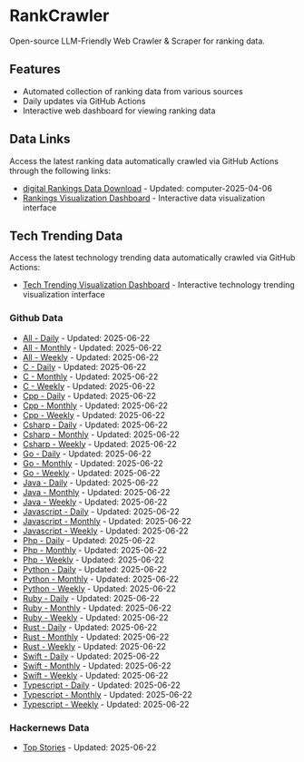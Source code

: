 # RankCrawler

Open-source LLM-Friendly Web Crawler & Scraper for ranking data.

## Features

* Automated collection of ranking data from various sources
* Daily updates via GitHub Actions
* Interactive web dashboard for viewing ranking data


## Data Links

Access the latest ranking data automatically crawled via GitHub Actions through the following links:

* [digital Rankings Data Download](https://github.com/chenjy16/RankCrawler/blob/main/data/1688/digital_computer_2025-04-06.json) - Updated: computer-2025-04-06
* [Rankings Visualization Dashboard](https://chenjy16.github.io/RankCrawler/1688_rankings.html) - Interactive data visualization interface




## Tech Trending Data

Access the latest technology trending data automatically crawled via GitHub Actions:

* [Tech Trending Visualization Dashboard](https://chenjy16.github.io/RankCrawler/tech_trending.html) - Interactive technology trending visualization interface

### Github Data

* [All - Daily](https://github.com/chenjy16/RankCrawler/blob/main/data/github/github_all_daily_2025-06-22.json) - Updated: 2025-06-22
* [All - Monthly](https://github.com/chenjy16/RankCrawler/blob/main/data/github/github_all_monthly_2025-06-22.json) - Updated: 2025-06-22
* [All - Weekly](https://github.com/chenjy16/RankCrawler/blob/main/data/github/github_all_weekly_2025-06-22.json) - Updated: 2025-06-22
* [C - Daily](https://github.com/chenjy16/RankCrawler/blob/main/data/github/github_c_daily_2025-06-22.json) - Updated: 2025-06-22
* [C - Monthly](https://github.com/chenjy16/RankCrawler/blob/main/data/github/github_c_monthly_2025-06-22.json) - Updated: 2025-06-22
* [C - Weekly](https://github.com/chenjy16/RankCrawler/blob/main/data/github/github_c_weekly_2025-06-22.json) - Updated: 2025-06-22
* [Cpp - Daily](https://github.com/chenjy16/RankCrawler/blob/main/data/github/github_cpp_daily_2025-06-22.json) - Updated: 2025-06-22
* [Cpp - Monthly](https://github.com/chenjy16/RankCrawler/blob/main/data/github/github_cpp_monthly_2025-06-22.json) - Updated: 2025-06-22
* [Cpp - Weekly](https://github.com/chenjy16/RankCrawler/blob/main/data/github/github_cpp_weekly_2025-06-22.json) - Updated: 2025-06-22
* [Csharp - Daily](https://github.com/chenjy16/RankCrawler/blob/main/data/github/github_csharp_daily_2025-06-22.json) - Updated: 2025-06-22
* [Csharp - Monthly](https://github.com/chenjy16/RankCrawler/blob/main/data/github/github_csharp_monthly_2025-06-22.json) - Updated: 2025-06-22
* [Csharp - Weekly](https://github.com/chenjy16/RankCrawler/blob/main/data/github/github_csharp_weekly_2025-06-22.json) - Updated: 2025-06-22
* [Go - Daily](https://github.com/chenjy16/RankCrawler/blob/main/data/github/github_go_daily_2025-06-22.json) - Updated: 2025-06-22
* [Go - Monthly](https://github.com/chenjy16/RankCrawler/blob/main/data/github/github_go_monthly_2025-06-22.json) - Updated: 2025-06-22
* [Go - Weekly](https://github.com/chenjy16/RankCrawler/blob/main/data/github/github_go_weekly_2025-06-22.json) - Updated: 2025-06-22
* [Java - Daily](https://github.com/chenjy16/RankCrawler/blob/main/data/github/github_java_daily_2025-06-22.json) - Updated: 2025-06-22
* [Java - Monthly](https://github.com/chenjy16/RankCrawler/blob/main/data/github/github_java_monthly_2025-06-22.json) - Updated: 2025-06-22
* [Java - Weekly](https://github.com/chenjy16/RankCrawler/blob/main/data/github/github_java_weekly_2025-06-22.json) - Updated: 2025-06-22
* [Javascript - Daily](https://github.com/chenjy16/RankCrawler/blob/main/data/github/github_javascript_daily_2025-06-22.json) - Updated: 2025-06-22
* [Javascript - Monthly](https://github.com/chenjy16/RankCrawler/blob/main/data/github/github_javascript_monthly_2025-06-22.json) - Updated: 2025-06-22
* [Javascript - Weekly](https://github.com/chenjy16/RankCrawler/blob/main/data/github/github_javascript_weekly_2025-06-22.json) - Updated: 2025-06-22
* [Php - Daily](https://github.com/chenjy16/RankCrawler/blob/main/data/github/github_php_daily_2025-06-22.json) - Updated: 2025-06-22
* [Php - Monthly](https://github.com/chenjy16/RankCrawler/blob/main/data/github/github_php_monthly_2025-06-22.json) - Updated: 2025-06-22
* [Php - Weekly](https://github.com/chenjy16/RankCrawler/blob/main/data/github/github_php_weekly_2025-06-22.json) - Updated: 2025-06-22
* [Python - Daily](https://github.com/chenjy16/RankCrawler/blob/main/data/github/github_python_daily_2025-06-22.json) - Updated: 2025-06-22
* [Python - Monthly](https://github.com/chenjy16/RankCrawler/blob/main/data/github/github_python_monthly_2025-06-22.json) - Updated: 2025-06-22
* [Python - Weekly](https://github.com/chenjy16/RankCrawler/blob/main/data/github/github_python_weekly_2025-06-22.json) - Updated: 2025-06-22
* [Ruby - Daily](https://github.com/chenjy16/RankCrawler/blob/main/data/github/github_ruby_daily_2025-06-22.json) - Updated: 2025-06-22
* [Ruby - Monthly](https://github.com/chenjy16/RankCrawler/blob/main/data/github/github_ruby_monthly_2025-06-22.json) - Updated: 2025-06-22
* [Ruby - Weekly](https://github.com/chenjy16/RankCrawler/blob/main/data/github/github_ruby_weekly_2025-06-22.json) - Updated: 2025-06-22
* [Rust - Daily](https://github.com/chenjy16/RankCrawler/blob/main/data/github/github_rust_daily_2025-06-22.json) - Updated: 2025-06-22
* [Rust - Monthly](https://github.com/chenjy16/RankCrawler/blob/main/data/github/github_rust_monthly_2025-06-22.json) - Updated: 2025-06-22
* [Rust - Weekly](https://github.com/chenjy16/RankCrawler/blob/main/data/github/github_rust_weekly_2025-06-22.json) - Updated: 2025-06-22
* [Swift - Daily](https://github.com/chenjy16/RankCrawler/blob/main/data/github/github_swift_daily_2025-06-22.json) - Updated: 2025-06-22
* [Swift - Monthly](https://github.com/chenjy16/RankCrawler/blob/main/data/github/github_swift_monthly_2025-06-22.json) - Updated: 2025-06-22
* [Swift - Weekly](https://github.com/chenjy16/RankCrawler/blob/main/data/github/github_swift_weekly_2025-06-22.json) - Updated: 2025-06-22
* [Typescript - Daily](https://github.com/chenjy16/RankCrawler/blob/main/data/github/github_typescript_daily_2025-06-22.json) - Updated: 2025-06-22
* [Typescript - Monthly](https://github.com/chenjy16/RankCrawler/blob/main/data/github/github_typescript_monthly_2025-06-22.json) - Updated: 2025-06-22
* [Typescript - Weekly](https://github.com/chenjy16/RankCrawler/blob/main/data/github/github_typescript_weekly_2025-06-22.json) - Updated: 2025-06-22

### Hackernews Data

* [Top Stories](https://github.com/chenjy16/RankCrawler/blob/main/data/hackernews/hackernews_top_2025-06-22.json) - Updated: 2025-06-22


